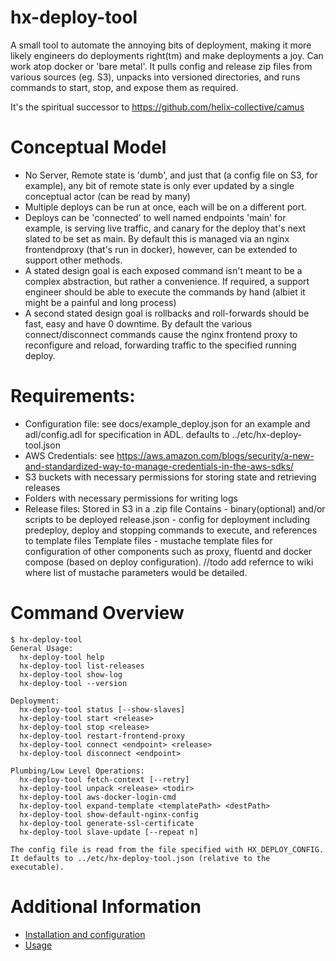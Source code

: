 # hx-deploy-tool

A small tool to automate the annoying bits of deployment, making it more likely engineers do deployments right(tm)
and make deployments a joy. Can work atop docker or 'bare metal'. It pulls config and release zip files from
various sources (eg. S3), unpacks into versioned directories, and runs commands to start, stop, and expose
them as required.

It's the spiritual successor to https://github.com/helix-collective/camus

# Conceptual Model

  - No Server, Remote state is 'dumb', and just that (a config file on S3, for example), any bit of remote state
    is only ever updated by a single conceptual actor (can be read by many)
  - Multiple deploys can be run at once, each will be on a different port.
  - Deploys can be 'connected' to well named endpoints 'main' for example, is serving live traffic, and canary for the   deploy that's next slated to be set as main. By default this is managed via an nginx frontendproxy (that's run in docker), however, can be extended to support other methods.
  - A stated design goal is each exposed command isn't meant to be a complex abstraction, but rather a convenience. If required, a support engineer should be able to execute the commands by hand (albiet it might be a painful and long process)
  - A second stated design goal is rollbacks and roll-forwards should be fast, easy and have 0 downtime. By default the various connect/disconnect commands cause the nginx frontend proxy to reconfigure and reload, forwarding traffic to the specified running deploy.

# Requirements:
 - Configuration file: see docs/example_deploy.json for an example and adl/config.adl for specification in ADL. defaults to ../etc/hx-deploy-tool.json
 - AWS Credentials: see https://aws.amazon.com/blogs/security/a-new-and-standardized-way-to-manage-credentials-in-the-aws-sdks/ 
 - S3 buckets with necessary permissions for storing state and retrieving releases
 - Folders with necessary permissions for writing logs
 -  Release files:
    Stored in S3 in a .zip file
    Contains - binary(optional) and/or scripts to be deployed
    release.json - config for deployment including predeploy, deploy and stopping commands to execute, and references to template files 
    Template files - mustache template files for configuration of other components such as proxy, fluentd and docker compose (based on deploy configuration).
//todo add refernce to wiki where list of mustache parameters would be detailed.

# Command Overview

```
$ hx-deploy-tool
General Usage:
  hx-deploy-tool help
  hx-deploy-tool list-releases
  hx-deploy-tool show-log
  hx-deploy-tool --version

Deployment:
  hx-deploy-tool status [--show-slaves]
  hx-deploy-tool start <release>
  hx-deploy-tool stop <release>
  hx-deploy-tool restart-frontend-proxy
  hx-deploy-tool connect <endpoint> <release>
  hx-deploy-tool disconnect <endpoint>

Plumbing/Low Level Operations:
  hx-deploy-tool fetch-context [--retry]
  hx-deploy-tool unpack <release> <todir>
  hx-deploy-tool aws-docker-login-cmd
  hx-deploy-tool expand-template <templatePath> <destPath>
  hx-deploy-tool show-default-nginx-config
  hx-deploy-tool generate-ssl-certificate
  hx-deploy-tool slave-update [--repeat n]

The config file is read from the file specified with HX_DEPLOY_CONFIG.
It defaults to ../etc/hx-deploy-tool.json (relative to the executable).
```

# Additional Information

- [Installation and configuration](docs/installation.md)
- [Usage](docs/help.md)

